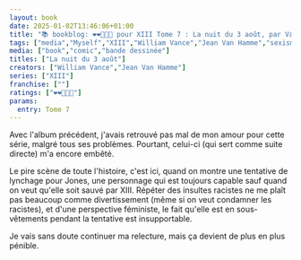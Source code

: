 ```yaml
---
layout: book
date: 2025-01-02T13:46:06+01:00
title: "📚 bookblog: ❤️❤️🖤🖤🖤 pour XIII Tome 7 : La nuit du 3 août, par Vance et Van Hamme"
tags: ["media","Myself","XIII","William Vance","Jean Van Hamme","sexism","racism","bd","comics"]
media: ["book","comic","bande dessinée"]
titles: ["La nuit du 3 août"]
creators: ["William Vance","Jean Van Hamme"]
series: ["XIII"]
franchise: [""]
ratings: ["❤️❤️🖤🖤🖤"]
params:
  entry: Tome 7
---
```


Avec l'album précédent, j'avais retrouvé pas mal de mon amour pour cette série, malgré tous ses problèmes. Pourtant, celui-ci (qui sert comme suite directe) m'a encore embêté.

Le pire scène de toute l'histoire, c'est ici, quand on montre une tentative de lynchage pour Jones, une personnage qui est toujours capable sauf quand on veut qu'elle soit sauvé par XIII. Répéter des insultes racistes ne me plaît pas beaucoup comme divertissement (même si on veut condamner les racistes), et d'une perspective féministe, le fait qu'elle est en sous-vêtements pendant la tentative est insupportable. 

Je vais sans doute continuer ma relecture, mais ça devient de plus en plus pénible.
